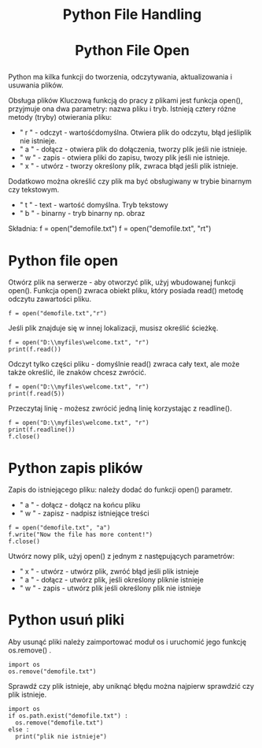 # <p style="text-align: center;"> Python File Handling </p>


# <p style="text-align: center;">Python File Open</p>

Python ma kilka funkcji do tworzenia, odczytywania, aktualizowania i usuwania plików.

Obsługa plików
Kluczową funkcją do pracy z plikami jest funkcja open(), przyjmuje ona dwa parametry: nazwa pliku i tryb. Istnieją cztery różne metody (tryby) otwierania pliku:
  - " r " - odczyt - wartośćdomyślna. Otwiera plik do odczytu, błąd jeśliplik nie istnieje.
  - " a " - dołącz - otwiera plik do dołączenia, tworzy plik jeśli nie istnieje.
  - " w " - zapis - otwiera pliki do zapisu, twozy plik jeśli nie istnieje.
  - " x " - utwórz - tworzy określony plik, zwraca błąd jeśli plik istnieje.

Dodatkowo można określić czy plik ma być obsługiwany w trybie binarnym czy tekstowym.
  - " t " - text - wartość domyślna. Tryb tekstowy
  - " b " - binarny - tryb binarny np. obraz

Składnia: 
  f = open("demofile.txt")
  f = open("demofile.txt", "rt")

  # Python file open
Otwórz plik na serwerze - aby otworzyć plik, użyj wbudowanej funkcji open(). Funkcja open() zwraca obiekt pliku, który posiada read() metodę odczytu zawartości pliku.

  ```
  f = open("demofile.txt","r")
  ```

Jeśli plik znajduje się w innej lokalizacji, musisz określić ścieżkę.

  ```
  f = open("D:\\myfiles\welcome.txt", "r")
  print(f.read())
  ```

Odczyt tylko części pliku - domyślnie read() zwraca cały text, ale może także określić, ile znaków chcesz zwrócić.

  ```
  f = open("D:\\myfiles\welcome.txt", "r")
  print(f.read(5))
  ```

Przeczytaj linię - możesz zwrócić jedną linię korzystając z readline().

  ```
  f = open("D:\\myfiles\welcome.txt", "r")
  print(f.readline())
  f.close()
  ```

  # Python zapis plików

Zapis do istniejącego pliku: należy dodać do funkcji open() parametr.
  - " a " - dołącz - dołącz na końcu pliku
  - " w " - zapisz - nadpisz istniejące treści

  ```
  f = open("demofile.txt", "a")
  f.write("Now the file has more content!")
  f.close()
  ```

Utwórz nowy plik, użyj open() z jednym z następujących parametrów:
  - " x " - utwórz - utwórz plik, zwróć błąd jeśli plik istnieje
  - " a " - dołącz - utwórz plik, jeśli określony pliknie istnieje
  - " w " - zapis - utwórz plik jeśli określony plik nie istnieje

  # Python usuń pliki

Aby usunąć pliki należy zaimportować moduł os i uruchomić jego funkcję os.remove() .

  ```
  import os
  os.remove("demofile.txt")
  ```

Sprawdź czy plik istnieje, aby uniknąć błędu można najpierw sprawdzić czy plik istnieje.

```
import os
if os.path.exist("demofile.txt") :
  os.remove("demofile.txt")
else :
  print("plik nie istnieje")
```

